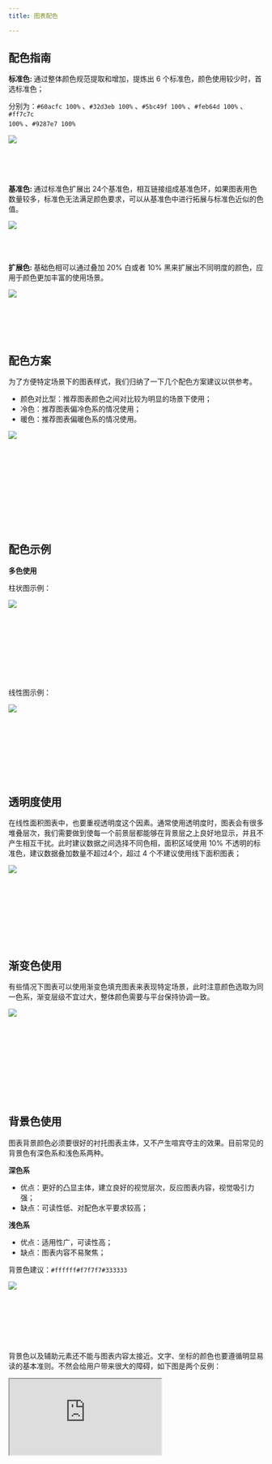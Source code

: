 ```yaml
---
title: 图表配色

---
```


## 配色指南

<b>标准色: </b>通过整体颜色规范提取和增加，提炼出 6 个标准色，颜色使用较少时，首选标准色；

分别为：<code>#60acfc 100%</code> 、<code>#32d3eb 100%</code> 、<code>#5bc49f 100%</code> 、<code>#feb64d 100%</code> 、<code>#ff7c7c 100%</code> 、<code>#9287e7 100%</code>

<div class="article-look-outside">
	<div class="article-look-inside" style="padding-bottom:12.90%">
	    <img class="article-look-content" src="./charts_color_img01.png">
	</div>
</div>

<b>基准色: </b>通过标准色扩展出 24个基准色，相互链接组成基准色环，如果图表用色数量较多，标准色无法满足颜色要求，可以从基准色中进行拓展与标准色近似的色值。

<div class="article-look-outside">
	<div class="article-look-inside" style="padding-bottom:10%">
	    <img class="article-look-content" src="./charts_color_img02.png">
	</div>
</div>

<b>扩展色: </b>基础色相可以通过叠加 20% 白或者 10% 黑来扩展出不同明度的颜色，应用于颜色更加丰富的使用场景。

<div class="article-look-outside">
	<div class="article-look-inside" style="padding-bottom:15.545%">
	    <img class="article-look-content" src="./charts_color_img03.png">
	</div>
</div>

## 配色方案

为了方便特定场景下的图表样式，我们归纳了一下几个配色方案建议以供参考。

  + 颜色对比型：推荐图表颜色之间对比较为明显的场景下使用；
  + 冷色：推荐图表偏冷色系的情况使用； 
  + 暖色：推荐图表偏暖色系的情况使用。

<div class="article-look-outside">
	<div class="article-look-inside" style="padding-bottom:34.113%">
	    <img class="article-look-content" src="./charts_color_img04.png">
	</div>
</div>

## 配色示例

<b>多色使用</b>

柱状图示例：

<div class="article-look-outside">
	<div class="article-look-inside" style="padding-bottom:28.18%">
	    <img class="article-look-content" src="./charts_color_img05.png">
	</div>
</div>

线性图示例：
<div class="article-look-outside">
	<div class="article-look-inside" style="padding-bottom:25.91%">
	    <img class="article-look-content" src="./charts_color_img06.png">
	</div>
</div>

## 透明度使用

在线性面积图表中，也要重视透明度这个因素。通常使用透明度时，图表会有很多堆叠层次，我们需要做到使每一个前景层都能够在背景层之上良好地显示，并且不产生相互干扰。此时建议数据之间选择不同色相，面积区域使用 10% 不透明的标准色，建议数据叠加数量不超过4个，超过 4 个不建议使用线下面积图表；

<div class="article-look-outside">
	<div class="article-look-inside" style="padding-bottom:27%">
	    <img class="article-look-content" src="./charts_color_img07.png">
	</div>
</div>

## 渐变色使用

有些情况下图表可以使用渐变色填充图表来表现特定场景，此时注意颜色选取为同一色系，渐变层级不宜过大，整体颜色需要与平台保持协调一致。

<div class="article-look-outside">
	<div class="article-look-inside" style="padding-bottom:31.936%">
	    <img class="article-look-content" src="./charts_color_img08.jpg">
	</div>
</div>

## 背景色使用

图表背景颜色必须要很好的衬托图表主体，又不产生喧宾夺主的效果。目前常见的背景色有深色系和浅色系两种。

<b>深色系</b>

  + 优点：更好的凸显主体，建立良好的视觉层次，反应图表内容，视觉吸引力强；
  + 缺点：可读性低、对配色水平要求较高； 

<b>浅色系</b>

  + 优点：适用性广，可读性高；
  + 缺点：图表内容不易聚焦； 

背景色建议：<code>#ffffff</code><code>#f7f7f7</code><code>#333333</code>

<div class="article-look-outside">
	<div class="article-look-inside" style="padding-bottom:21.13%">
	    <img class="article-look-content" src="./charts_color_img09.jpg">
	</div>
</div>

背景色以及辅助元素还不能与图表内容太接近。文字、坐标的颜色也要遵循明显易读的基本准则。不然会给用户带来很大的障碍，如下图是两个反例：

<div class="article-look-outside">
	<div class="article-look-inside" style="padding-bottom:60%">
	    <iframe class="article-look-content"
	    src="http://gallery.echartsjs.com/view-lite.html?cid=xHySlBkIEM&v=1">
	    </iframe>
	</div>
</div>
